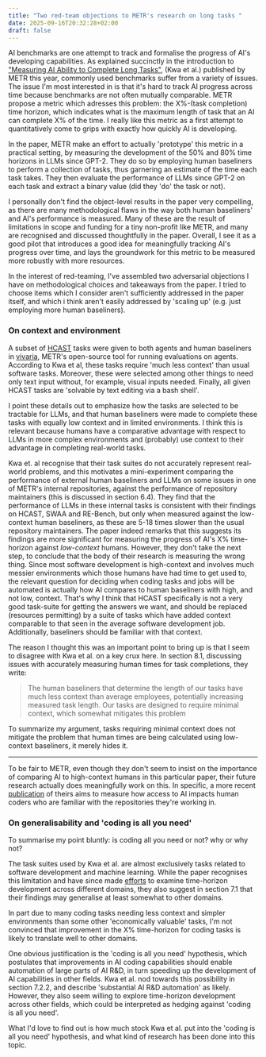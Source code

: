 ```yaml
---
title: "Two red-team objections to METR's research on long tasks "
date: 2025-09-16T20:32:28+02:00
draft: false
---
```


AI benchmarks are one attempt to track and formalise the progress of AI's developing capabilities. As explained succinctly in the introduction to ["Measuring AI Ability to Complete Long Tasks"](https://arxiv.org/abs/2503.14499), (Kwa et al.) published by METR this year, commonly used benchmarks suffer from a variety of issues. The issue I'm most interested in is that it's hard to track AI progress across time because benchmarks are not often mutually comparable. METR propose a metric which adresses this problem: the X%-(task completion) time horizon, which indicates what is the maximum length of task that an AI can complete X% of the time. I really like this metric as a first attempt to quantitatively come to grips with exactly how quickly AI is developing.

In the paper, METR make an effort to actually 'prototype' this metric in a practical setting, by measuring the development of the 50% and 80% time horizons in LLMs since GPT-2. They do so by employing human baseliners to perform a collection of tasks, thus garnering an estimate of the time each task takes. They then evaluate the performance of LLMs since GPT-2 on each task and extract a binary value (did they 'do' the task or not).

I personally don't find the object-level results in the paper very compelling, as there are many methodological flaws in the way both human baseliners' and AI's performance is measured. Many of these are the result of limitations in scope and funding for a tiny non-profit like METR, and many are recognised and discussed thoughtfully in the paper. Overall, I see it as a good pilot that introduces a good idea for meaningfully tracking AI's progress over time, and lays the groundwork for this metric to be measured more robustly with more resources.

In the interest of red-teaming, I've assembled two adversarial objections I have on methodological choices and takeaways from the paper. I tried to choose items which I consider aren't sufficiently addressed in the paper itself, and which i think aren't easily addressed by 'scaling up' (e.g. just employing more human baseliners).

### On context and environment

A subset of [HCAST](https://arxiv.org/pdf/2503.17354) tasks were given to both agents and human baseliners in [vivaria](https://vivaria.metr.org/), METR's open-source tool for running evaluations on agents. According to Kwa et al, these tasks require 'much less context' than usual software tasks. Moreover, these were selected among other things to need only text input without, for example, visual inputs needed. Finally, all given HCAST tasks are 'solvable by text editing via a bash shell'.

I point these details out to emphasize how the tasks are selected to be tractable for LLMs, and that human baseliners were made to complete these tasks with equally low context and in limited environments. I think this is relevant because humans have a comparative advantage with respect to LLMs in more complex environments and (probably) use context to their advantage in completing real-world tasks.

Kwa et. al recognise that their task suites do not accurately represent real-world problems, and this motivates a mini-experiment comparing the performance of external human baseliners and LLMs on some issues in one of METR's internal repositories, against the performance of repository maintainers (this is discussed in section 6.4). They find that the performance of LLMs in these internal tasks is consistent with their findings on HCAST, SWAA and RE-Bench, but only when measured against the low-context human baseliners, as these are 5-18 times slower than the usual repository maintainers. The paper indeed remarks that this suggests its findings are more significant for measuring the progress of AI's X% time-horizon against *low-context* humans.  However, they don't take the next step, to conclude that the body of their research is measuring the wrong thing. Since most software development is high-context and involves much messier environments which those humans have had time to get used to, the relevant question for deciding when coding tasks and jobs will be automated is actually how AI compares to human baseliners with high, and not low, context. That's why I think that HCAST specifically is not a very good task-suite for getting the answers we want, and should be replaced (resources permitting) by a suite of tasks which have added context comparable to that seen in the average software development job. Additionally, baseliners should be familiar with that context.

The reason I thought this was an important point to bring up is that I seem to disagree with Kwa et al. on a key crux here. In section 8.1, discussing issues with accurately measuring human times for task completions, they write:

>The human baseliners that determine the length of our tasks have much less context than average employees, potentially increasing measured task length. Our tasks are designed to require minimal context, which somewhat mitigates this problem

To summarize my argument, tasks requiring minimal context does not mitigate the problem that human times are being calculated using low-context baseliners, it merely hides it.

----

To be fair to METR, even though they don't seem to insist on the importance of comparing AI to high-context humans in this particular paper, their future research actually does meaningfully work on this. In specific, a more recent [publication](https://metr.org/blog/2025-07-10-early-2025-ai-experienced-os-dev-study/) of theirs aims to measure how access to AI impacts human coders who are familiar with the repositories they're working in. 
### On generalisability and 'coding is all you need'

To summarise my point bluntly: is coding all you need or not? why or why not?

The task suites used by Kwa et al. are almost exclusively tasks related to software development and machine learning. While the paper recognises this limitation and have since made [efforts](https://metr.org/blog/2025-07-14-how-does-time-horizon-vary-across-domains/) to examine time-horizon development across different domains, they also suggest in section 7.1 that their findings may generalise at least somewhat to other domains.

In part due to many coding tasks needing less context and simpler environments than some other 'economically valuable' tasks, I'm not convinced that improvement in the X% time-horizon for coding tasks is likely to translate well to other domains. 

One obvious justification is the 'coding is all you need' hypothesis, which postulates that improvements in AI coding capabilities should enable automation of large parts of AI R&D, in turn speeding up the development of AI capabilities in other fields. Kwa et al. nod towards this possibility in section 7.2.2, and describe 'substantial AI R&D automation' as likely. However, they also seem willing to explore time-horizon development across other fields, which could be interpreted as hedging against 'coding is all you need'.

What I'd love to find out is how much stock Kwa et al. put into the 'coding is all you need' hypothesis, and what kind of research has been done into this topic.